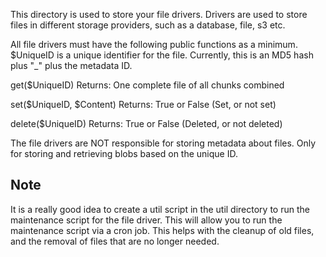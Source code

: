 This directory is used to store your file drivers.
Drivers are used to store files in different storage providers, such as a database, file, s3 etc.

All file drivers must have the following public functions as a minimum.
$UniqueID is a unique identifier for the file.
Currently, this is an MD5 hash plus "_" plus the metadata ID.

get($UniqueID)
Returns: One complete file of all chunks combined

set($UniqueID, $Content)
Returns: True or False (Set, or not set)

delete($UniqueID)
Returns: True or False (Deleted, or not deleted)


The file drivers are NOT responsible for storing metadata about files. Only for storing and retrieving blobs based on the unique ID.

## Note
It is a really good idea to create a util script in the util directory to run the maintenance script for the file driver. This will allow you to run the maintenance script via a cron job.  This helps with the cleanup of old files, and the removal of files that are no longer needed.